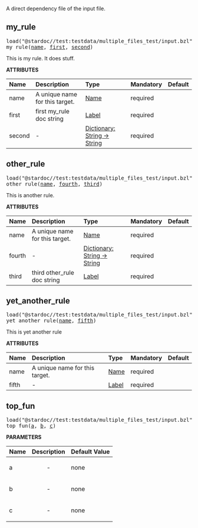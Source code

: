<!-- Generated with Stardoc: http://skydoc.bazel.build -->

A direct dependency file of the input file.

<a id="my_rule"></a>

## my_rule

<pre>
load("@stardoc//test:testdata/multiple_files_test/input.bzl", "my_rule")
my_rule(<a href="#my_rule-name">name</a>, <a href="#my_rule-first">first</a>, <a href="#my_rule-second">second</a>)
</pre>

This is my rule. It does stuff.

**ATTRIBUTES**


| Name  | Description | Type | Mandatory | Default |
| :------------- | :------------- | :------------- | :------------- | :------------- |
| <a id="my_rule-name"></a>name |  A unique name for this target.   | <a href="https://bazel.build/concepts/labels#target-names">Name</a> | required |  |
| <a id="my_rule-first"></a>first |  first my_rule doc string   | <a href="https://bazel.build/concepts/labels">Label</a> | required |  |
| <a id="my_rule-second"></a>second |  -   | <a href="https://bazel.build/rules/lib/dict">Dictionary: String -> String</a> | required |  |


<a id="other_rule"></a>

## other_rule

<pre>
load("@stardoc//test:testdata/multiple_files_test/input.bzl", "other_rule")
other_rule(<a href="#other_rule-name">name</a>, <a href="#other_rule-fourth">fourth</a>, <a href="#other_rule-third">third</a>)
</pre>

This is another rule.

**ATTRIBUTES**


| Name  | Description | Type | Mandatory | Default |
| :------------- | :------------- | :------------- | :------------- | :------------- |
| <a id="other_rule-name"></a>name |  A unique name for this target.   | <a href="https://bazel.build/concepts/labels#target-names">Name</a> | required |  |
| <a id="other_rule-fourth"></a>fourth |  -   | <a href="https://bazel.build/rules/lib/dict">Dictionary: String -> String</a> | required |  |
| <a id="other_rule-third"></a>third |  third other_rule doc string   | <a href="https://bazel.build/concepts/labels">Label</a> | required |  |


<a id="yet_another_rule"></a>

## yet_another_rule

<pre>
load("@stardoc//test:testdata/multiple_files_test/input.bzl", "yet_another_rule")
yet_another_rule(<a href="#yet_another_rule-name">name</a>, <a href="#yet_another_rule-fifth">fifth</a>)
</pre>

This is yet another rule

**ATTRIBUTES**


| Name  | Description | Type | Mandatory | Default |
| :------------- | :------------- | :------------- | :------------- | :------------- |
| <a id="yet_another_rule-name"></a>name |  A unique name for this target.   | <a href="https://bazel.build/concepts/labels#target-names">Name</a> | required |  |
| <a id="yet_another_rule-fifth"></a>fifth |  -   | <a href="https://bazel.build/concepts/labels">Label</a> | required |  |


<a id="top_fun"></a>

## top_fun

<pre>
load("@stardoc//test:testdata/multiple_files_test/input.bzl", "top_fun")
top_fun(<a href="#top_fun-a">a</a>, <a href="#top_fun-b">b</a>, <a href="#top_fun-c">c</a>)
</pre>



**PARAMETERS**


| Name  | Description | Default Value |
| :------------- | :------------- | :------------- |
| <a id="top_fun-a"></a>a |  <p align="center"> - </p>   |  none |
| <a id="top_fun-b"></a>b |  <p align="center"> - </p>   |  none |
| <a id="top_fun-c"></a>c |  <p align="center"> - </p>   |  none |


